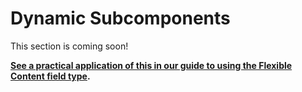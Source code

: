 # Dynamic Subcomponents

This section is coming soon!

**[See a practical application of this in our guide to using the Flexible Content field type](flexible-content.md).** 
